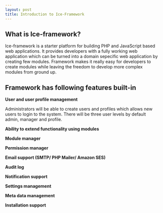 ```yaml
---
layout: post
title: Introduction to Ice-Framework
---
```


## What is Ice-framework?
Ice-framework is a starter platform for building PHP and JavaScript based web applications. It provides developers with a fully working web application which can 
be turned into a domain sepecific web application by creating few modules. Framework makes it really easy for developers to create modules while leaving the freedom
to develop more complex modules from ground up.

## Framework has following features built-in

**User and user profile management**

Administrators will be able to create users and profiles which allows new users to login to the system. There will be three user levels by default admin, manager and profile.
 
**Ability to extend functionality using modules**

**Module manager**

**Permission manager**

**Email support (SMTP/ PHP Mailer/ Amazon SES)**

**Audit log**

**Notification support**

**Settings management**

**Meta data management**

**Installation support**

